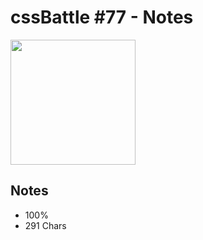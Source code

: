 # cssBattle \#77 - Notes

<img src="https://cssbattle.dev/targets/77@2x.png" width="200">

## Notes

- 100%
- 291 Chars
